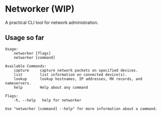# Networker (WIP)

A practical CLI tool for network administration.


## Usage so far

```
Usage:
    networker [flags]
    networker [command]

Available Commands:
    capture     capture network packets on specified devices.
    list        list information on connected device(s).
    lookup      lookup hostnames, IP addresses, MX records, and nameservers.
    help        Help about any command

Flags:
    -h, --help   help for networker

Use "networker [command] --help" for more information about a command.